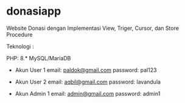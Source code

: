 # donasiapp
Website Donasi dengan Implementasi View, Triger, Cursor, dan Store Procedure

Teknologi :

PHP: 8.*
MySQL/MariaDB

- Akun User 1
email: paldok@gmail.com
password: pal123
- Akun User 2
email: aqbil@gmail.com
password: lavandula

- Akun Admin 1
email: admin@gmail.com
password: admin1

